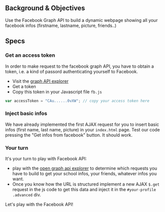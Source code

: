 ## Background & Objectives
Use the Facebook Graph API to build a dynamic webpage showing all your facebook infos (firstname, lastname, picture, friends..)

## Specs

### Get an access token

In order to make request to the facebook graph API, you have to obtain a token, i.e. a kind of passord authenticating yourself to Facebook.


- Visit the [graph API explorer](https://developers.facebook.com/tools/explorer/)
- Get a token
- Copy this token in your Javascript file `fb.js`


```javascript
var accessToken = "CAu......0vXW"; // copy your access token here
```

### Inject basic infos

We have already implemented the first AJAX request for you to insert basic infos (first name, last name, picture) in your `index.html` page. Test our code pressing the "Get infos from facebook" button. It should work.

### Your turn

It's your turn to play with Facebook API:

- play with the [open graph api explorer](https://developers.facebook.com/tools/explorer/) to determine which requests you have to build to get your school infos, your friends, whatever infos you want.
- Once you know how the URL is structured implement a new AJAX `$.get` request in the js code to get this data and inject it in the `#your-profile .advanced` div.

Let's play with the Facebook API!


